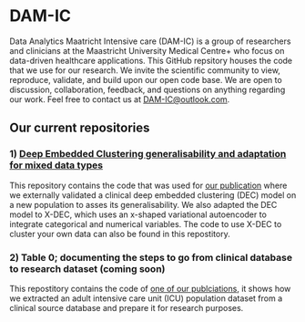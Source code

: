 # DAM-IC

Data Analytics Maatricht Intensive care (DAM-IC) is a group of researchers and clinicians at the Maastricht University Medical Centre+ who focus on data-driven healthcare applications. This GitHub repsitory houses the code that we use for our research. We invite the scientific community to view, reproduce, validate, and build upon our open code base. We are open to discussion, collaboration, feedback, and questions on anything regarding our work. Feel free to contact us at DAM-IC@outlook.com.

## Our current repositories
### 1) [Deep Embedded Clustering generalisability and adaptation for mixed data types](https://github.com/DAM-IC/Deep-Embedded-Clustering-generalisability-and-adaptation-for-mixed-data-types)
This repository contains the code that was used for [our publication](https://www.nature.com/articles/s41598-024-51699-z) where we externally validated a clinical deep embedded clustering (DEC) model on a new population to asses its generalisability. We also adapted the DEC model to X-DEC, which uses an x-shaped variational autoencoder to integrate categorical and numerical variables. The code to use X-DEC to cluster your own data can also be found in this repostitory.

### 2) Table 0; documenting the steps to go from clinical database to research dataset (coming soon)
This repostitory contains the code of [one of our publciations](https://www.jclinepi.com/article/S0895-4356(24)00097-0/fulltext), it shows how we extracted an adult intensive care unit (ICU) population dataset from a clinical source database and prepare it for research purposes. 
